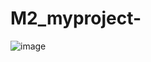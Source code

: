 # M2_myproject- 
![image](https://user-images.githubusercontent.com/101009876/164744905-9e445ced-533d-4a87-a4c8-9c41537cb5f7.png)
